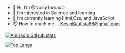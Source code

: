 - 👋 Hi, I’m @NoisyTornado 
- 👀 I’m interested in Science and learning
- 🌱 I’m currently learning Html,Css, and JavaScript
- 📫 How to reach me ... KevinBautista88@gmail.com

<!---
NoisyTornado/NoisyTornado is a ✨ special ✨ repository because its `README.md` (this file) appears on your GitHub profile.
You can click the Preview link to take a look at your changes.
--->



[![Anurag's GitHub stats](https://github-readme-stats.vercel.app/api?username=NoisyTornado)](https://github.com/NoisyTornado/github-readme-stats)




[![Top Langs](https://github-readme-stats.vercel.app/api/top-langs/?username=NoisyTornado)](https://github.com/NoisyTornado/github-readme-stats)
